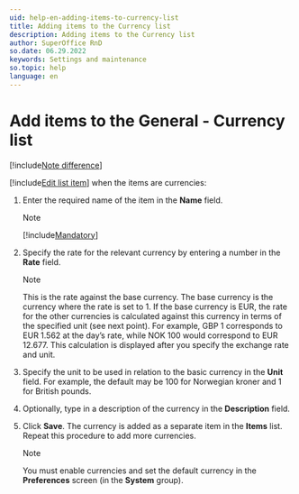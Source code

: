 ```yaml
---
uid: help-en-adding-items-to-currency-list
title: Adding items to the Currency list
description: Adding items to the Currency list
author: SuperOffice RnD
so.date: 06.29.2022
keywords: Settings and maintenance
so.topic: help
language: en
---
```

 
# Add items to the General - Currency list

[!include[Note difference](includes/different-edit-list-item-dialog.md)]

[!include[Edit list item](includes/edit-list-item.md)] when the items are currencies:

1. Enter the required name of the item in the **Name** field.

    > [!NOTE]
    > [!include[Mandatory](includes/note-mandatory-field.md)]

2. Specify the rate for the relevant currency by entering a number in the **Rate** field.

    > [!NOTE]
    > This is the rate against the base currency. The base currency is the currency where the rate is set to 1. If the base currency is EUR, the rate for the other currencies is calculated against this currency in terms of the specified unit (see next point). For example, GBP 1 corresponds to EUR 1.562 at the day’s rate, while NOK 100 would correspond to EUR 12.677. This calculation is displayed after you specify the exchange rate and unit.

3. Specify the unit to be used in relation to the basic currency in the **Unit** field. For example, the default may be 100 for Norwegian kroner and 1 for British pounds.

4. Optionally, type in a description of the currency in the **Description** field.

5. Click **Save**. The currency is added as a separate item in the **Items** list. Repeat this procedure to add more currencies.

    > [!NOTE]
    > You must enable currencies and set the default currency in the **Preferences** screen (in the **System** group).
